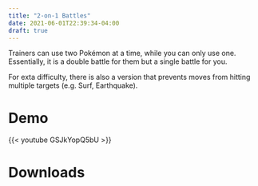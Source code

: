 ```yaml
---
title: "2-on-1 Battles"
date: 2021-06-01T22:39:34-04:00
draft: true
---
```


Trainers can use two Pokémon at a time, while you can only use one. Essentially, it is a double battle for them but a single battle for you.

For exta difficulty, there is also a version that prevents moves from hitting multiple targets (e.g. Surf, Earthquake).

# Demo

{{< youtube GSJkYopQ5bU >}}

# Downloads